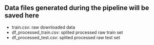 ## Data files generated during the pipeline will be saved here
* train.csv: raw downloaded data 
* df_processed_train.csv: splited processed raw train set
* df_processed_test.csv: splited processed raw test set